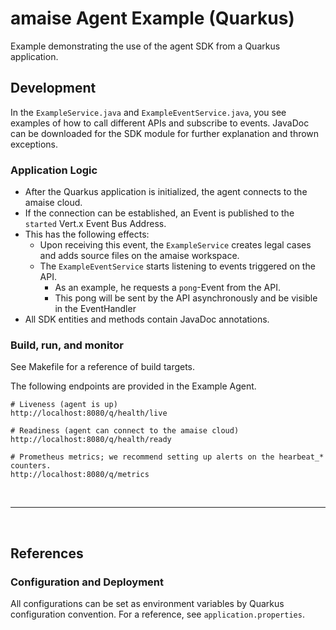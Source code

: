 # amaise Agent Example (Quarkus)

Example demonstrating the use of the agent SDK from a Quarkus application.

## Development

In the `ExampleService.java` and `ExampleEventService.java`, you see examples of how to call different APIs and subscribe to events. JavaDoc can be downloaded for the SDK module for further explanation and thrown exceptions.

### Application Logic

- After the Quarkus application is initialized, the agent connects to the amaise cloud.
- If the connection can be established, an Event is published to the `started` Vert.x Event Bus Address.
- This has the following effects:
	- Upon receiving this event, the `ExampleService` creates legal cases and adds source files on the amaise workspace.
	- The `ExampleEventService` starts listening to events triggered on the API.
		- As an example, he requests a `pong`-Event from the API.
		- This pong will be sent by the API asynchronously and be visible in the EventHandler
- All SDK entities and methods contain JavaDoc annotations.

### Build, run, and monitor
See Makefile for a reference of build targets.

The following endpoints are provided in the Example Agent.
```
# Liveness (agent is up)
http://localhost:8080/q/health/live

# Readiness (agent can connect to the amaise cloud)
http://localhost:8080/q/health/ready

# Prometheus metrics; we recommend setting up alerts on the hearbeat_* counters.
http://localhost:8080/q/metrics

```

&nbsp;
&nbsp;

---

&nbsp;
&nbsp;

## References
### Configuration and Deployment

All configurations can be set as environment variables by Quarkus configuration convention.
For a reference, see `application.properties`.